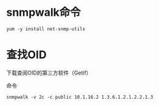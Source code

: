 # snmpwalk命令
```
yum -y install net-snmp-utils
```
# 查找OID
下载查阅OID的第三方软件（Getif）

命令
```
snmpwalk -v 2c -c public 10.1.16.2 1.3.6.1.2.1.2.2.1.3
```
